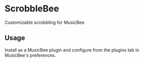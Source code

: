 ﻿# ScrobbleBee
Customizable scrobbling for MusicBee.

## Usage

Install as a MusicBee plugin and configure from the plugins tab in MusicBee's preferences.
